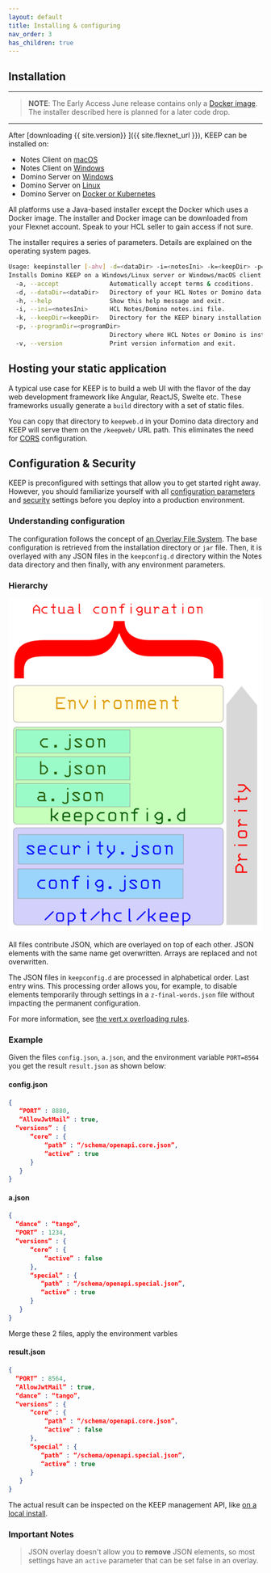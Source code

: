 ```yaml
---
layout: default
title: Installing & configuring
nav_order: 3
has_children: true
---
```


## Installation

---

> **NOTE**: The Early Access June release contains only a [Docker image](installation/docker). The installer described here is planned for a later code drop.

---

After [downloading {{ site.version}} ]({{ site.flexnet_url }}), KEEP can be installed on:

- Notes Client on [macOS](installation/mac)
- Notes Client on [Windows](installation/win)
- Domino Server on [Windows](installation/win)
- Domino Server on [Linux](installation/linux)
- Domino Server on [Docker or Kubernetes](installation/docker)

All platforms use a Java-based installer except the Docker which uses a Docker image. The installer and Docker image can be downloaded from your Flexnet account. Speak to your HCL seller to gain access if not sure.

The installer requires a series of parameters. Details are explained on the operating system pages.

```bash
Usage: keepinstaller [-ahv] -d=<dataDir> -i=<notesIni> -k=<keepDir> -p=<programDir>
Installs Domino KEEP on a Windows/Linux server or Windows/macOS client
  -a, --accept              Automatically accept terms & ccoditions.
  -d, --dataDir=<dataDir>   Directory of your HCL Notes or Domino data.
  -h, --help                Show this help message and exit.
  -i, --ini=<notesIni>      HCL Notes/Domino notes.ini file.
  -k, --keepDir=<keepDir>   Directory for the KEEP binary installation.
  -p, --programDir=<programDir>
                            Directory where HCL Notes or Domino is installed.
  -v, --version             Print version information and exit.
```

## Hosting your static application

A typical use case for KEEP is to build a web UI with the flavor of the day web development framework like Angular, ReactJS, Swelte etc. These frameworks usually generate a `build` directory with a set of static files.

You can copy that directory to `keepweb.d` in your Domino data directory and KEEP will serve them on the `/keepweb/` URL path. This eliminates the need for [CORS](../usingkeep/keepapplications) configuration.

## Configuration & Security

KEEP is preconfigured with settings that allow you to get started right away. However, you should familiarize yourself with all [configuration parameters](../installconfig/configuration/parameters) and [security](../installconfig/configuration/security/index) settings before you deploy into a production environment.

### Understanding configuration

The configuration follows the concept of [an Overlay File System](https://www.datalight.com/blog/2016/01/27/explaining-overlayfs-%E2%80%93-what-it-does-and-how-it-works/). The base configuration is retrieved from the installation directory or `jar` file. Then, it is overlayed with any JSON files in the `keepconfig.d` directory within the Notes data directory and then finally, with any environment parameters.

### Hierarchy

![The call hierarchy](../assets/images/ActualConfiguration.png)

All files contribute JSON, which are overlayed on top of each other. JSON elements with the same name get overwritten. Arrays are replaced and not overwritten.

The JSON files in `keepconfig.d` are processed in alphabetical order. Last entry wins. This processing order allows you, for example, to disable elements temporarily through settings in a `z-final-words.json` file without impacting the permanent configuration.

For more information, see [the vert.x overloading rules](https://vertx.io/docs/vertx-config/java/#_overloading_rules).

### Example

Given the files `config.json`, `a.json`, and the environment variable `PORT=8564` you get the result `result.json` as shown below:

#### config.json

```json
{
   “PORT” : 8880,
   “AllowJwtMail” : true,
  “versions” : {
      “core” : {
          “path” : “/schema/openapi.core.json”,
          “active” : true
      }
   }
}
```

#### a.json

```json
{
  “dance” : “tango”,
  “PORT” : 1234,
  “versions” : {
      “core” : {
          “active” : false
      },
      “special” : {
         “path” : “/schema/openapi.special.json”,
         “active” : true
      }
   }
}
```

Merge these 2 files, apply the environment varbles

#### result.json

```json
{
  “PORT” : 8564,
  “AllowJwtMail” : true,
  “dance” : “tango”,
  “versions” : {
      “core” : {
          “path” : “/schema/openapi.core.json”,
          “active” : false
      },
      “special” : {
         “path” : “/schema/openapi.special.json”,
         “active” : true
      }
   }
}
```

The actual result can be inspected on the KEEP management API, like [on a local install](http://localhost:8889/config).

### Important Notes

> JSON overlay doesn't allow you to **remove** JSON elements, so most settings have an `active` parameter that
> can be set false in an overlay.

